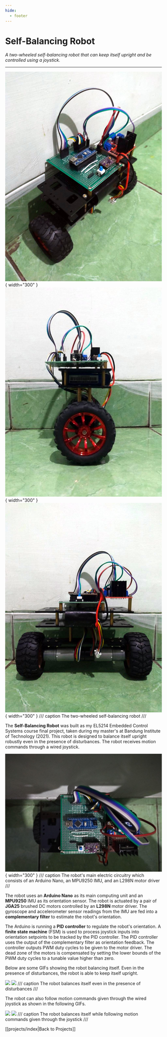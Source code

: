 ```yaml
---
hide:
  - footer
---
```


# Self-Balancing Robot

*A two-wheeled self-balancing robot that can keep itself upright and be controlled using a joystick.*

---

![](../resources/projects/balancing/balancing_iso.png){ width="300" }
![](../resources/projects/balancing/balancing_side.png){ width="300" }
![](../resources/projects/balancing/balancing_front.png){ width="300" }
/// caption
The two-wheeled self-balancing robot
///

The **Self-Balancing Robot** was built as my EL5214 Embedded Control Systems course final project, taken during my master's at Bandung Institute of Technology (2021). This robot is designed to balance itself upright robustly even in the presence of disturbances. The robot receives motion commands through a wired joystick.

![](../resources/projects/balancing/balancing_top.png){ width="300" }
/// caption
The robot's main electric circuitry which consists of an Arduino Nano, an MPU9250 IMU, and an L298N motor driver
///

The robot uses an **Arduino Nano** as its main computing unit and an **MPU9250** IMU as its orientation sensor. The robot is actuated by a pair of **JGA25** brushed DC motors controlled by an **L298N** motor driver. The gyroscope and accelerometer sensor readings from the IMU are fed into a **complementary filter** to estimate the robot's orientation. 

The Arduino is running a **PID controller** to regulate the robot's orientation. A **finite state machine** (FSM) is used to process joystick inputs into orientation setpoints to be tracked by the PID controller. The PID controller uses the output of the complementary filter as orientation feedback. The controller outputs PWM duty cycles to be given to the motor driver. The dead zone of the motors is compensated by setting the lower bounds of the PWM duty cycles to a tunable value higher than zero.

Below are some GIFs showing the robot balancing itself. Even in the presence of disturbances, the robot is able to keep itself upright.

![](../resources/projects/balancing/balancing_regulation.gif)
![](../resources/projects/balancing/balancing_disturbance.gif)
/// caption
The robot balances itself even in the presence of disturbances
///

The robot can also follow motion commands given through the wired joystick as shown in the following GIFs.

![](../resources/projects/balancing/balancing_move.gif)
![](../resources/projects/balancing/balancing_move2.gif)
/// caption
The robot balances itself while following motion commands given through the joystick
///

[[projects/index|Back to Projects]]